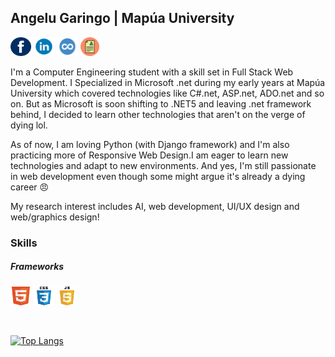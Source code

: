 ## Angelu Garingo | Mapúa University 


<a href="https://web.facebook.com/boredpenguinn/" target="_blank"><img src="https://raw.githubusercontent.com/algaringo/algaringo/master/icon/fb.png" width="33" height="30" alt="FB"/></a> 
<a href="https://www.linkedin.com/in/algaringo/" target="_blank"><img src="https://raw.githubusercontent.com/algaringo/algaringo/master/icon/in.png" width="33" height="30" alt="in"/></a> 
<a href="https://www.coursera.org/user/ffe7d286618a6f9c8ce4fe9d7c8a4160" target="_blank"><img src="https://raw.githubusercontent.com/algaringo/algaringo/master/icon/coursera.png" width="34" height="30" alt="coursera"/></a> 
<a href="https://raw.githubusercontent.com/algaringo/algaringo/master/icon/resume.md" target="_blank"><img src="https://raw.githubusercontent.com/algaringo/algaringo/master/icon/resume.png" width="30" height="30" alt="CV"/></a>


I'm a Computer Engineering student with a skill set in Full Stack Web Development. I Specialized in Microsoft .net during my early years at Mapúa University which covered technologies like C#.net, ASP.net, ADO.net and so on. But as Microsoft is soon shifting to .NET5 and leaving .net framework behind, I decided to learn other technologies that aren't on the verge of dying lol. 

As of now, I am loving Python (with Django framework) and I'm also practicing more of Responsive Web Design.I am eager to learn new technologies and adapt to new environments. And yes, I'm still passionate in web development even though some might argue it's already a dying career :angry: 

My research interest includes AI, web development, UI/UX design and web/graphics design!


### Skills

##### Frameworks
<p>
<img src="https://raw.githubusercontent.com/algaringo/algaringo/master/icon/html.png" width="33" height="30" alt="HTML"/>
<img src="https://raw.githubusercontent.com/algaringo/algaringo/master/icon/css3.png" width="33" height="30" alt="CSS"/>
<img src="https://raw.githubusercontent.com/algaringo/algaringo/master/icon/javascript.png" width="33" height="30" alt="Javascript"/>
</p>
<br />

[![Top Langs](https://github-readme-stats.vercel.app/api/top-langs/?username=algaringo&layout=compact)](https://github.com/anuraghazra/github-readme-stats)
